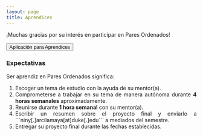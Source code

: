 ```yaml
---
layout: page
title: Aprendices
---
```


¡Muchas gracias por su interés en participar en Pares Ordenados!

<button class="button button1" onclick="open('{{ '/mentores' | prepend: site.baseurl }}')">Aplicación para Aprendices</button>


### Expectativas
Ser aprendiz en Pares Ordenados significa:
<div style="text-align: justify">
<ol>
    <li>Escoger un tema de estudio con la ayuda de su mentor(a).</li>
	<li>Comprometerse a trabajar en su tema de manera autónoma durante <b>4 horas semanales</b> aproximadamente.</li>
    <li>Reunirse durante <b>1 hora semanal</b> con su mentor(a).</li>
    <li>Escribir un resumen sobre el proyecto final y enviarlo a ```niny[.]arcilamaya[at]duke[.]edu``` a mediados del semestre.</li>
    <li>Entregar su proyecto final durante las fechas establecidas.</li>    
</ol>
</div>




